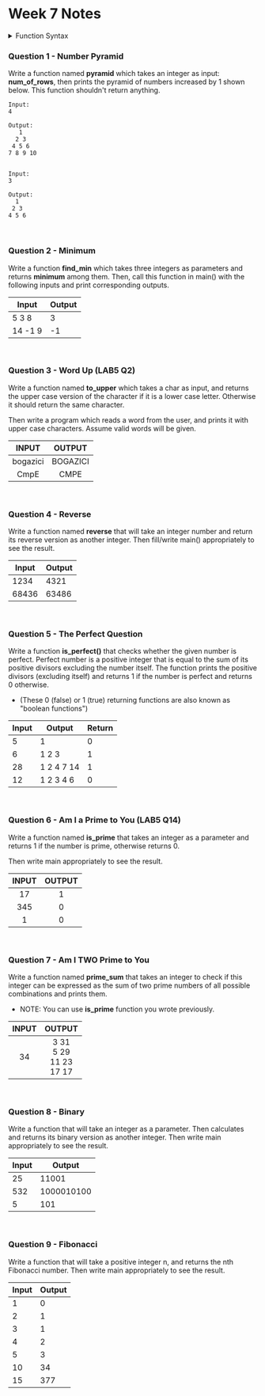 # Week 7 Notes

<details><summary><bold>Function Syntax</bold></summary><img src='https://www.geeksforgeeks.org/wp-content/uploads/Function-Prototype-in-c.png'/></details>

### Question 1 - Number Pyramid

Write a function named **pyramid** which takes an integer as input: **num_of_rows**, then prints the pyramid of numbers increased by 1 shown below. This function shouldn't return anything.

```
Input:
4

Output:
   1
  2 3
 4 5 6
7 8 9 10


Input:
3

Output:
  1
 2 3
4 5 6
```

<br>

### Question 2 - Minimum

Write a function **find_min** which takes three integers as parameters and returns **minimum** among them. Then, call this function in main() with the following inputs and print corresponding outputs.

| Input   | Output |
| ------- | ------ |
| 5 3 8   | 3      |
| 14 -1 9 | -1     |

<br>

### Question 3 - Word Up (LAB5 Q2)

Write a function named **to_upper** which takes a char as input, and returns the upper case version of the character if it is a lower case letter. Otherwise it should return the same character.

Then write a program which reads a word from the user, and prints it with upper case characters. Assume valid words will be given. 


|  INPUT  |  OUTPUT |
|:-------:|:-------:|
| bogazici | BOGAZICI |
| CmpE | CMPE |

<br>

### Question 4 - Reverse

Write a function named **reverse** that will take an integer number and return its reverse version as another integer. Then fill/write main() appropriately to see the result.		

| Input | Output |
| ----- | ------ |
| 1234  | 4321   |
| 68436 | 63486  |

<br>

### Question 5 - The Perfect Question

Write a function **is_perfect()** that checks whether the given number is perfect. Perfect number is a positive integer that is equal to the sum of its positive divisors excluding the number itself. The function prints the positive divisors (excluding itself) and returns 1 if the number is perfect and returns 0 otherwise. 

* (These 0 (false) or 1 (true) returning functions are also known as "boolean functions")

| Input | Output     | Return |
| ----- | ---------- | ------ |
| 5     | 1          | 0      |
| 6     | 1 2 3      | 1      |
| 28    | 1 2 4 7 14 | 1      |
| 12    | 1 2 3 4 6  | 0      |

<br>

### Question 6 - Am I a Prime to You (LAB5 Q14)

Write a function named **is_prime** that takes an integer as a parameter and returns 1 if the number is prime, otherwise returns 0.

Then write main appropriately to see the result.  

|  INPUT  |  OUTPUT |
|:-------:|:-------:|
| 17 | 1 |
| 345 | 0 |
| 1 | 0 |

<br>


### Question 7 - Am I TWO Prime to You

Write a function named **prime_sum** that takes an integer to check if this integer can be expressed as the sum of two prime numbers of all possible combinations and prints them.

* NOTE: You can use **is_prime** function you wrote previously.

|  INPUT  |  OUTPUT |
|:-------:|:-------:|
| 34 | 3 31<br>5 29<br>11 23<br>17 17 |


<br>


### Question 8 - Binary

Write a function that will take an integer as a parameter. Then calculates and returns its binary version as another integer. Then write main appropriately to see the result.	

| Input | Output     |
| ----- | ---------- |
| 25    | 11001      |
| 532   | 1000010100 |
| 5     | 101        |

<br>

### Question 9 - Fibonacci

Write a function that will take a positive integer n, and returns the nth Fibonacci number. Then write main appropriately to see the result.

| Input | Output |
| ----- | ------ |
| 1     | 0      |
| 2     | 1      |
| 3     | 1      |
| 4     | 2      |
| 5     | 3      |
| 10    | 34     |
| 15    | 377    |